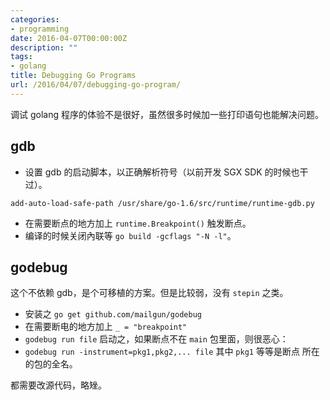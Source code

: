 ```yaml
---
categories:
- programming
date: 2016-04-07T00:00:00Z
description: ""
tags:
- golang
title: Debugging Go Programs
url: /2016/04/07/debugging-go-program/
---
```



调试 golang 程序的体验不是很好，虽然很多时候加一些打印语句也能解决问题。

## gdb

- 设置 gdb 的启动脚本，以正确解析符号（以前开发 SGX SDK 的时候也干过）。

~~~
add-auto-load-safe-path /usr/share/go-1.6/src/runtime/runtime-gdb.py
~~~

- 在需要断点的地方加上 `runtime.Breakpoint()` 触发断点。
- 编译的时候关闭內联等 `go build -gcflags "-N -l"`。

## godebug

这个不依赖 gdb，是个可移植的方案。但是比较弱，没有 `stepin` 之类。

- 安装之 `go get github.com/mailgun/godebug`
- 在需要断电的地方加上 `_ = "breakpoint"`
- `godebug run file` 启动之，如果断点不在 `main` 包里面，则很恶心：
- `godebug run -instrument=pkg1,pkg2,... file` 其中 `pkg1` 等等是断点
  所在的包的全名。

都需要改源代码，略矬。
